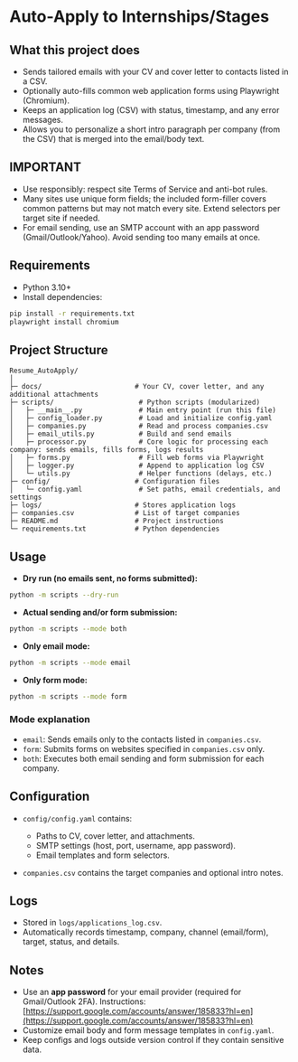 # Auto-Apply to Internships/Stages

## What this project does

* Sends tailored emails with your CV and cover letter to contacts listed in a CSV.
* Optionally auto-fills common web application forms using Playwright (Chromium).
* Keeps an application log (CSV) with status, timestamp, and any error messages.
* Allows you to personalize a short intro paragraph per company (from the CSV) that is merged into the email/body text.

## IMPORTANT

* Use responsibly: respect site Terms of Service and anti-bot rules.
* Many sites use unique form fields; the included form-filler covers common patterns but may not match every site. Extend selectors per target site if needed.
* For email sending, use an SMTP account with an app password (Gmail/Outlook/Yahoo). Avoid sending too many emails at once.

## Requirements

* Python 3.10+
* Install dependencies:

```bash
pip install -r requirements.txt
playwright install chromium
```

## Project Structure

```
Resume_AutoApply/
│
├─ docs/                       # Your CV, cover letter, and any additional attachments
├─ scripts/                     # Python scripts (modularized)
│   ├─ __main__.py              # Main entry point (run this file)
│   ├─ config_loader.py         # Load and initialize config.yaml
│   ├─ companies.py             # Read and process companies.csv
│   ├─ email_utils.py           # Build and send emails
│   ├─ processor.py             # Core logic for processing each company: sends emails, fills forms, logs results
│   ├─ forms.py                 # Fill web forms via Playwright
│   ├─ logger.py                # Append to application log CSV
│   └─ utils.py                 # Helper functions (delays, etc.)
├─ config/                     # Configuration files
│   └─ config.yaml              # Set paths, email credentials, and settings
├─ logs/                       # Stores application logs
├─ companies.csv               # List of target companies
├─ README.md                   # Project instructions
└─ requirements.txt            # Python dependencies
```

## Usage

* **Dry run (no emails sent, no forms submitted):**

```bash
python -m scripts --dry-run
```

* **Actual sending and/or form submission:**

```bash
python -m scripts --mode both
```

* **Only email mode:**

```bash
python -m scripts --mode email
```

* **Only form mode:**

```bash
python -m scripts --mode form
```

### Mode explanation

* `email`: Sends emails only to the contacts listed in `companies.csv`.
* `form`: Submits forms on websites specified in `companies.csv` only.
* `both`: Executes both email sending and form submission for each company.

## Configuration

* `config/config.yaml` contains:

  * Paths to CV, cover letter, and attachments.
  * SMTP settings (host, port, username, app password).
  * Email templates and form selectors.
* `companies.csv` contains the target companies and optional intro notes.

## Logs

* Stored in `logs/applications_log.csv`.
* Automatically records timestamp, company, channel (email/form), target, status, and details.

## Notes

* Use an **app password** for your email provider (required for Gmail/Outlook 2FA). Instructions: [https://support.google.com/accounts/answer/185833?hl=en](https://support.google.com/accounts/answer/185833?hl=en)
* Customize email body and form message templates in `config.yaml`.
* Keep configs and logs outside version control if they contain sensitive data.
